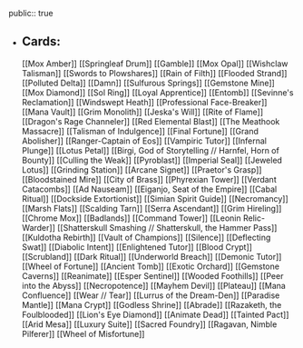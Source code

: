 public:: true
- ## Cards:
	[[Mox Amber]]
	[[Springleaf Drum]]
	[[Gamble]]
	[[Mox Opal]]
	[[Wishclaw Talisman]]
	[[Swords to Plowshares]]
	[[Rain of Filth]]
	[[Flooded Strand]]
	[[Polluted Delta]]
	[[Damn]]
	[[Sulfurous Springs]]
	[[Gemstone Mine]]
	[[Mox Diamond]]
	[[Sol Ring]]
	[[Loyal Apprentice]]
	[[Entomb]]
	[[Sevinne's Reclamation]]
	[[Windswept Heath]]
	[[Professional Face-Breaker]]
	[[Mana Vault]]
	[[Grim Monolith]]
	[[Jeska's Will]]
	[[Rite of Flame]]
	[[Dragon's Rage Channeler]]
	[[Red Elemental Blast]]
	[[The Meathook Massacre]]
	[[Talisman of Indulgence]]
	[[Final Fortune]]
	[[Grand Abolisher]]
	[[Ranger-Captain of Eos]]
	[[Vampiric Tutor]]
	[[Infernal Plunge]]
	[[Lotus Petal]]
	[[Birgi, God of Storytelling // Harnfel, Horn of Bounty]]
	[[Culling the Weak]]
	[[Pyroblast]]
	[[Imperial Seal]]
	[[Jeweled Lotus]]
	[[Grinding Station]]
	[[Arcane Signet]]
	[[Praetor's Grasp]]
	[[Bloodstained Mire]]
	[[City of Brass]]
	[[Phyrexian Tower]]
	[[Verdant Catacombs]]
	[[Ad Nauseam]]
	[[Eiganjo, Seat of the Empire]]
	[[Cabal Ritual]]
	[[Dockside Extortionist]]
	[[Simian Spirit Guide]]
	[[Necromancy]]
	[[Marsh Flats]]
	[[Scalding Tarn]]
	[[Serra Ascendant]]
	[[Grim Hireling]]
	[[Chrome Mox]]
	[[Badlands]]
	[[Command Tower]]
	[[Leonin Relic-Warder]]
	[[Shatterskull Smashing // Shatterskull, the Hammer Pass]]
	[[Kuldotha Rebirth]]
	[[Vault of Champions]]
	[[Silence]]
	[[Deflecting Swat]]
	[[Diabolic Intent]]
	[[Enlightened Tutor]]
	[[Blood Crypt]]
	[[Scrubland]]
	[[Dark Ritual]]
	[[Underworld Breach]]
	[[Demonic Tutor]]
	[[Wheel of Fortune]]
	[[Ancient Tomb]]
	[[Exotic Orchard]]
	[[Gemstone Caverns]]
	[[Reanimate]]
	[[Esper Sentinel]]
	[[Wooded Foothills]]
	[[Peer into the Abyss]]
	[[Necropotence]]
	[[Mayhem Devil]]
	[[Plateau]]
	[[Mana Confluence]]
	[[Wear // Tear]]
	[[Lurrus of the Dream-Den]]
	[[Paradise Mantle]]
	[[Mana Crypt]]
	[[Godless Shrine]]
	[[Abrade]]
	[[Razaketh, the Foulblooded]]
	[[Lion's Eye Diamond]]
	[[Animate Dead]]
	[[Tainted Pact]]
	[[Arid Mesa]]
	[[Luxury Suite]]
	[[Sacred Foundry]]
	[[Ragavan, Nimble Pilferer]]
	[[Wheel of Misfortune]]
